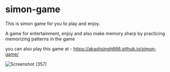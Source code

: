 # simon-game
This is simon game for you to play and enjoy.

A game for entertainment, enjoy and also make memory sharp by practicing memorizing patterns in the game

you can also play this game at - https://akashsingh666.github.io/simon-game/

![Screenshot (357)](https://github.com/akashsingh666/simon-game/assets/124323766/a6008434-db84-4445-9d0c-feb7d760cf57)

